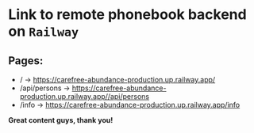 # Link to remote phonebook backend on `Railway`
## Pages:
- /            -> https://carefree-abundance-production.up.railway.app/
- /api/persons -> https://carefree-abundance-production.up.railway.app//api/persons
- /info        -> https://carefree-abundance-production.up.railway.app/info

**Great content guys, thank you!**